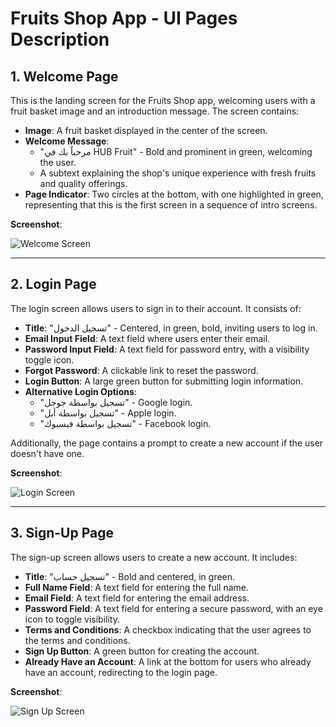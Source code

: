 # Fruits Shop App - UI Pages Description

## 1. Welcome Page

This is the landing screen for the Fruits Shop app, welcoming users with a fruit basket image and an introduction message. The screen contains:

- **Image**: A fruit basket displayed in the center of the screen.
- **Welcome Message**: 
  - "مرحباً بك في HUB Fruit" - Bold and prominent in green, welcoming the user.
  - A subtext explaining the shop's unique experience with fresh fruits and quality offerings.
- **Page Indicator**: Two circles at the bottom, with one highlighted in green, representing that this is the first screen in a sequence of intro screens.

**Screenshot**:

![Welcome Screen](./Screenshot_2024-10-21-15-13-07-028_com.example.fruits_shop.jpg)

---

## 2. Login Page

The login screen allows users to sign in to their account. It consists of:

- **Title**: "تسجيل الدخول" - Centered, in green, bold, inviting users to log in.
- **Email Input Field**: A text field where users enter their email.
- **Password Input Field**: A text field for password entry, with a visibility toggle icon.
- **Forgot Password**: A clickable link to reset the password.
- **Login Button**: A large green button for submitting login information.
- **Alternative Login Options**:
  - "تسجيل بواسطة جوجل" - Google login.
  - "تسجيل بواسطة أبل" - Apple login.
  - "تسجيل بواسطة فيسبوك" - Facebook login.
  
Additionally, the page contains a prompt to create a new account if the user doesn't have one.

**Screenshot**:

![Login Screen](./Screenshot_2024-10-21-15-13-22-452_com.example.fruits_shop.jpg)

---

## 3. Sign-Up Page

The sign-up screen allows users to create a new account. It includes:

- **Title**: "تسجيل حساب" - Bold and centered, in green.
- **Full Name Field**: A text field for entering the full name.
- **Email Field**: A text field for entering the email address.
- **Password Field**: A text field for entering a secure password, with an eye icon to toggle visibility.
- **Terms and Conditions**: A checkbox indicating that the user agrees to the terms and conditions.
- **Sign Up Button**: A green button for creating the account.
- **Already Have an Account**: A link at the bottom for users who already have an account, redirecting to the login page.

**Screenshot**:

![Sign Up Screen](./Screenshot_2024-10-21-15-13-27-241_com.example.fruits_shop.jpg)
